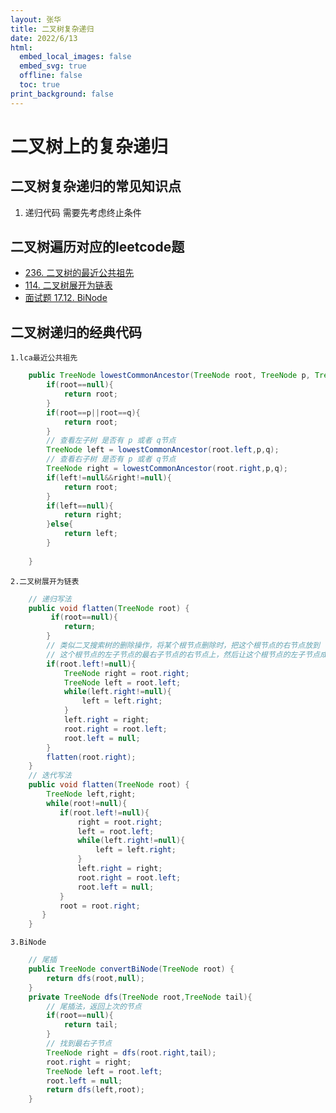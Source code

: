 ```yaml
---
layout: 张华
title: 二叉树复杂递归
date: 2022/6/13
html:
  embed_local_images: false
  embed_svg: true
  offline: false
  toc: true
print_background: false
---
```


# 二叉树上的复杂递归

## 二叉树复杂递归的常见知识点

1. 递归代码 需要先考虑终止条件

## 二叉树遍历对应的leetcode题

+ [236. 二叉树的最近公共祖先](https://leetcode.cn/problems/lowest-common-ancestor-of-a-binary-tree/)
+ [114. 二叉树展开为链表](https://leetcode.cn/problems/flatten-binary-tree-to-linked-list/)
+ [面试题 17.12. BiNode](https://leetcode.cn/problems/binode-lcci/)

## 二叉树递归的经典代码

`1.lca最近公共祖先`

````java
    public TreeNode lowestCommonAncestor(TreeNode root, TreeNode p, TreeNode q) {
        if(root==null){
            return root;
        }
        if(root==p||root==q){
            return root;
        }
        // 查看左子树 是否有 p 或者 q节点
        TreeNode left = lowestCommonAncestor(root.left,p,q);
        // 查看右子树 是否有 p 或者 q节点
        TreeNode right = lowestCommonAncestor(root.right,p,q);
        if(left!=null&&right!=null){
            return root;
        }
        if(left==null){
            return right;
        }else{
            return left;
        }
        
    }
````

`2.二叉树展开为链表`

````java
    // 递归写法
    public void flatten(TreeNode root) {
         if(root==null){
            return;
        }
        // 类似二叉搜索树的删除操作，将某个根节点删除时，把这个根节点的右节点放到
        // 这个根节点的左子节点的最右子节点的右节点上，然后让这个根节点的左子节点成为新的根节点
        if(root.left!=null){
            TreeNode right = root.right;
            TreeNode left = root.left;
            while(left.right!=null){
                left = left.right;
            }
            left.right = right;
            root.right = root.left;
            root.left = null;
        }
        flatten(root.right);
    }
    // 迭代写法
    public void flatten(TreeNode root) {
        TreeNode left,right;
        while(root!=null){
           if(root.left!=null){
               right = root.right;
               left = root.left;
               while(left.right!=null){
                   left = left.right;
               }
               left.right = right;
               root.right = root.left;
               root.left = null;
           }
           root = root.right;
       }
    }
````

`3.BiNode`

````java
    // 尾插
    public TreeNode convertBiNode(TreeNode root) {
        return dfs(root,null);
    }
    private TreeNode dfs(TreeNode root,TreeNode tail){
        // 尾插法，返回上次的节点
        if(root==null){
            return tail;
        }
        // 找到最右子节点
        TreeNode right = dfs(root.right,tail);
        root.right = right;
        TreeNode left = root.left;
        root.left = null;
        return dfs(left,root);
    }
````


